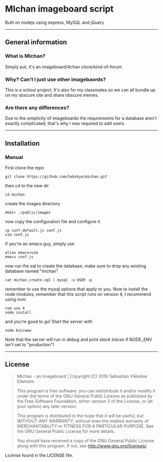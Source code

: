 # MIchan imageboard script
 Built on nodejs using express, MySQL and jQuery

---

## General information
### What is MIchan?
Simply put, it's an imageboard/4chan clone/kind-of-forum
### Why? Can't I just use other imagebaords?
This is a school project.
It's also for my classmates so we can all bundle up on my obscure site and share obscure memes.
### Are there any differences?
Due to the simplicity of imageboards the requirements for a database aren't exactly complicated, that's why I was required to add users.

---

## Installation
### Manual
First clone the repo
```
git clone https://github.com/Sebskyo/michan.git
```
then cd to the new dir
```
cd michan
```
create the images directory
```
mkdir ./public/images
```
now copy the configuration file and configure it
```
cp conf.default.js conf.js
vim conf.js
```
if you're an emacs guy, simply use
```
alias emacs=vim
emacs conf.js
```
now run the sql to create the database, make sure to drop any existing database named "michan"
```
cat michan_create.sql | mysql -u USER -p
```
remember to use the mysql options that apply to you.
Now to install the node modules, remember that this script runs on version 4, I recommend using nvm
```
nvm use 4
node install
```
and you're good to go! Start the server with
```
node bin/www
```
Note that the server will run in *debug* and *print stack traces* if NODE_ENV isn't set to "production"!

---

## License
> MIchan - an imageboard | Copyright (C) 2016  Sebastian Vikkelsø Elleholm
>
> This program is free software: you can redistribute it and/or modify
> it under the terms of the GNU General Public License as published by
> the Free Software Foundation, either version 3 of the License, or
> (at your option) any later version.
>
> This program is distributed in the hope that it will be useful,
> but WITHOUT ANY WARRANTY; without even the implied warranty of
> MERCHANTABILITY or FITNESS FOR A PARTICULAR PURPOSE.  See the
> GNU General Public License for more details.
>
> You should have received a copy of the GNU General Public License
> along with this program.  If not, see <http://www.gnu.org/licenses/>.

License found in the LICENSE file.